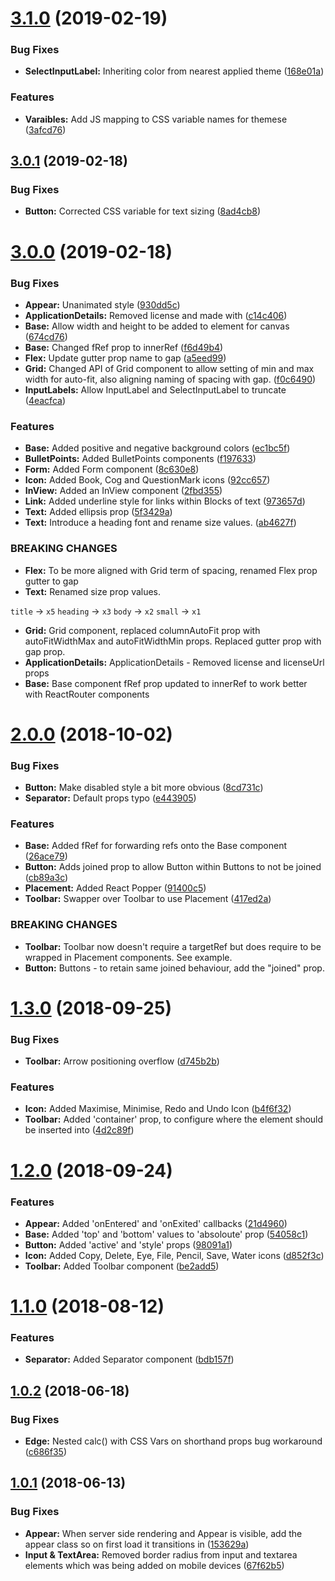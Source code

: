 # [3.1.0](https://github.com/HHogg/preshape/compare/v3.0.1...v3.1.0) (2019-02-19)


### Bug Fixes

* **SelectInputLabel:** Inheriting color from nearest applied theme ([168e01a](https://github.com/HHogg/preshape/commit/168e01a))


### Features

* **Varaibles:** Add JS mapping to CSS variable names for themese ([3afcd76](https://github.com/HHogg/preshape/commit/3afcd76))

## [3.0.1](https://github.com/HHogg/preshape/compare/v3.0.0...v3.0.1) (2019-02-18)


### Bug Fixes

* **Button:** Corrected CSS variable for text sizing ([8ad4cb8](https://github.com/HHogg/preshape/commit/8ad4cb8))

# [3.0.0](https://github.com/HHogg/preshape/compare/v2.0.0...v3.0.0) (2019-02-18)


### Bug Fixes

* **Appear:** Unanimated style ([930dd5c](https://github.com/HHogg/preshape/commit/930dd5c))
* **ApplicationDetails:** Removed license and made with ([c14c406](https://github.com/HHogg/preshape/commit/c14c406))
* **Base:** Allow width and height to be added to element for canvas ([674cd76](https://github.com/HHogg/preshape/commit/674cd76))
* **Base:** Changed fRef prop to innerRef ([f6d49b4](https://github.com/HHogg/preshape/commit/f6d49b4))
* **Flex:** Update gutter prop name to gap ([a5eed99](https://github.com/HHogg/preshape/commit/a5eed99))
* **Grid:** Changed API of Grid component to allow setting of min and max width for auto-fit, also aligning naming of spacing with gap. ([f0c6490](https://github.com/HHogg/preshape/commit/f0c6490))
* **InputLabels:** Allow InputLabel and SelectInputLabel to truncate ([4eacfca](https://github.com/HHogg/preshape/commit/4eacfca))


### Features

* **Base:** Added positive and negative background colors ([ec1bc5f](https://github.com/HHogg/preshape/commit/ec1bc5f))
* **BulletPoints:** Added BulletPoints components ([f197633](https://github.com/HHogg/preshape/commit/f197633))
* **Form:** Added Form component ([8c630e8](https://github.com/HHogg/preshape/commit/8c630e8))
* **Icon:** Added Book, Cog and QuestionMark icons ([92cc657](https://github.com/HHogg/preshape/commit/92cc657))
* **InView:** Added an InView component ([2fbd355](https://github.com/HHogg/preshape/commit/2fbd355))
* **Link:** Added underline style for links within Blocks of text ([973657d](https://github.com/HHogg/preshape/commit/973657d))
* **Text:** Added ellipsis prop ([5f3429a](https://github.com/HHogg/preshape/commit/5f3429a))
* **Text:** Introduce a heading font and rename size values. ([ab4627f](https://github.com/HHogg/preshape/commit/ab4627f))


### BREAKING CHANGES

* **Flex:** To be more aligned with Grid term of spacing, renamed Flex prop gutter to gap
* **Text:** Renamed size prop values.

`title` -> `x5`
`heading` -> `x3`
`body` -> `x2`
`small` -> `x1`
* **Grid:** Grid component, replaced columnAutoFit prop with autoFitWidthMax and autoFitWidthMin props. Replaced gutter prop with gap prop.
* **ApplicationDetails:** ApplicationDetails - Removed license and licenseUrl props
* **Base:** Base component fRef prop updated to innerRef to work better with ReactRouter components

# [2.0.0](https://github.com/HHogg/preshape/compare/v1.3.0...v2.0.0) (2018-10-02)


### Bug Fixes

* **Button:** Make disabled style a bit more obvious ([8cd731c](https://github.com/HHogg/preshape/commit/8cd731c))
* **Separator:** Default props typo ([e443905](https://github.com/HHogg/preshape/commit/e443905))


### Features

* **Base:** Added fRef for forwarding refs onto the Base component ([26ace79](https://github.com/HHogg/preshape/commit/26ace79))
* **Button:** Adds joined prop to allow Button within Buttons to not be joined ([cb89a3c](https://github.com/HHogg/preshape/commit/cb89a3c))
* **Placement:** Added React Popper ([91400c5](https://github.com/HHogg/preshape/commit/91400c5))
* **Toolbar:** Swapper over Toolbar to use Placement ([417ed2a](https://github.com/HHogg/preshape/commit/417ed2a))


### BREAKING CHANGES

* **Toolbar:** Toolbar now doesn't require a targetRef but does require to be wrapped in Placement components. See example.
* **Button:** Buttons - to retain same joined behaviour, add the "joined" prop.

# [1.3.0](https://github.com/HHogg/preshape/compare/v1.2.0...v1.3.0) (2018-09-25)


### Bug Fixes

* **Toolbar:** Arrow positioning overflow ([d745b2b](https://github.com/HHogg/preshape/commit/d745b2b))


### Features

* **Icon:** Added Maximise, Minimise, Redo and Undo Icon ([b4f6f32](https://github.com/HHogg/preshape/commit/b4f6f32))
* **Toolbar:** Added 'container' prop, to configure where the element should be inserted into ([4d2c89f](https://github.com/HHogg/preshape/commit/4d2c89f))

# [1.2.0](https://github.com/HHogg/preshape/compare/v1.1.0...v1.2.0) (2018-09-24)


### Features

* **Appear:** Added 'onEntered' and 'onExited' callbacks ([21d4960](https://github.com/HHogg/preshape/commit/21d4960))
* **Base:** Added 'top' and 'bottom' values to 'absoloute' prop ([54058c1](https://github.com/HHogg/preshape/commit/54058c1))
* **Button:** Added 'active' and 'style' props ([98091a1](https://github.com/HHogg/preshape/commit/98091a1))
* **Icon:** Added Copy, Delete, Eye, File, Pencil, Save, Water icons ([d852f3c](https://github.com/HHogg/preshape/commit/d852f3c))
* **Toolbar:** Added Toolbar component ([be2add5](https://github.com/HHogg/preshape/commit/be2add5))

# [1.1.0](https://github.com/HHogg/preshape/compare/v1.0.2...v1.1.0) (2018-08-12)


### Features

* **Separator:** Added Separator component ([bdb157f](https://github.com/HHogg/preshape/commit/bdb157f))

## [1.0.2](https://github.com/HHogg/preshape/compare/v1.0.1...v1.0.2) (2018-06-18)


### Bug Fixes

* **Edge:** Nested calc() with CSS Vars on shorthand props bug workaround ([c686f35](https://github.com/HHogg/preshape/commit/c686f35))

## [1.0.1](https://github.com/HHogg/preshape/compare/v1.0.0...v1.0.1) (2018-06-13)


### Bug Fixes

* **Appear:** When server side rendering and Appear is visible, add the appear class so on first load it transitions in ([153629a](https://github.com/HHogg/preshape/commit/153629a))
* **Input & TextArea:** Removed border radius from input and textarea elements which was being added on mobile devices ([67f62b5](https://github.com/HHogg/preshape/commit/67f62b5))
